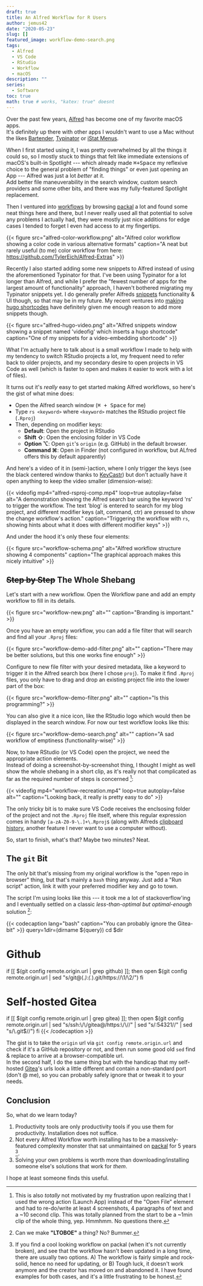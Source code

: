 ```yaml
---
draft: true
title: An Alfred Workflow for R Users
author: jemus42
date: "2020-05-23"
slug: []
featured_image: workflow-demo-search.png
tags: 
  - Alfred
  - VS Code
  - RStudio
  - Workflow
  - macOS
description: ""
series:
  - Software
toc: true
math: true # works, "katex: true" doesnt
---
```


Over the past few years, [Alfred] has become one of my favorite macOS apps.  
It's definitely up there with other apps I wouldn't want to use a Mac without the likes [Bartender], [Typinator] or [iStat Menus].  

When I first started using it, I was pretty overwhelmed by all the things it could so, so I mostly stuck to things that felt like immediate extensions of macOS's built-in Spotlight --- which already made <kbd>⌘+Space</kbd> my reflexive choice to the general problem of "finding things" or even just opening an App --- Alfred was just a lot *better* at it.  
Add better file maneuverability in the search window, custom search providers and some other bits, and there was my fully-featured Spotlight replacement.  

Then I ventured into [workflows] by browsing [packal] a lot and found some neat things here and there, but I never really used all that potential to solve any problems I actually had, they were mostly just nice additions for edge cases I tended to forget I even had access to at my fingertips.

{{< figure src="alfred-color-workflow.png" alt="Alfred color workflow showing a color code in various alternative formats" caption="A neat but rarely useful (to me) color workflow from here: https://github.com/TylerEich/Alfred-Extras" >}}

Recently I also started adding some new snippets to Alfred instead of using the aforementioned Typinator for that. I've been using Typinator for a lot longer than Alfred, and while I prefer the "fewest number of apps for the largest amount of functionality" approach, I haven't bothered migrating my Typinator snippets yet. I do generally prefer Alfreds [snippets] functionality & UI though, so that may be in my future. My recent ventures into [making hugo shortcodes](https://gohugo.io/templates/shortcode-templates/) have definitely given me enough reason to add more snippets though.

{{< figure src="alfred-hugo-video.png" alt="Alfred snippets window showing a snippet named 'videofig' which inserts a hugo shortcode" caption="One of my snippets for a video-embedding shortcode" >}}

What I'm actually here to talk about is a small workflow I made to help with my tendency to switch RStudio projects a lot, my frequent need to refer back to older projects, and my secondary desire to open projects in VS Code as well (which is faster to open and makes it easier to work with a lot of files).

It turns out it's *really* easy to get started making Alfred workflows, so here's the gist of what mine does:

- Open the Alfred search window (<kbd>⌘ + Space</kbd> for me)
- Type `rs <keyword>` where `<keyword>` matches the RStudio project file (`.Rproj`)
- Then, depending on modifier keys:
    - **Default**: Open the project in RStudio
    - **Shift ⇧**: Open the enclosing folder in VS Code
    - **Option ⌥**: Open `git`'s `origin` (e.g. GitHub) in the default browser.
    - **Command ⌘**: Open in Finder (not configured in workflow, but ALfred offers this by default apparently)

And here's a video of it in (semi-)action, where I only trigger the keys (see the black centered window thanks to [KeyCastr](https://github.com/keycastr/keycastr)) but don't actually have it open anything to keep the video smaller (dimension-wise):


{{< videofig mp4="alfred-rsproj-comp.mp4" loop=true autoplay=false alt="A demonstration showing the Alfred search bar using the keyword 'rs' to trigger the workflow. The text 'blog' is entered to search for my blog project, and different modifier keys (alt, command, ctr) are pressed to show the change workflow's action." caption="Triggering the workflow with `rs`, showing hints about what it does with different modifier keys" >}}

And under the hood it's only these four elements:

{{< figure src="workflow-schema.png" alt="Alfred workflow structure showing 4 components" caption="The graphical approach makes this nicely intuitive" >}}

## ~~Step by Step~~ The Whole Shebang

Let's start with a new workflow. Open the Workflow pane and add an empty workflow to fill in its details.

{{< figure src="workflow-new.png" alt="" caption="Branding is important." >}}

Once you have an empty workflow, you can add a file filter that will search and find all your `.Rproj` files:

{{< figure src="workflow-demo-add-filter.png" alt="" caption="There may be better solutions, but this one works fine enough" >}}

Configure to new file filter with your desired metadata, like a keyword to trigger it in the Alfred search box (here I chose `proj`). To make it find `.Rproj` files, you only have to drag and drop an existing project file into the lower part of the box:

{{< figure src="workflow-demo-filter.png" alt="" caption="Is this programming?" >}}

You can also give it a nice icon, like the RStudio logo which would then be displayed in the search window. For now our test workflow looks like this:

{{< figure src="workflow-demo-search.png" alt="" caption="A sad workflow of emptiness (functionality-wise)" >}}
  

Now, to have RStudio (or VS Code) open the project, we need the appropriate action elements.  
Instead of doing a screenshot-by-screenshot thing, I thought I might as well show the whole shebang in a short clip, as it's really not that complicated as far as the required number of steps is concerned [^derp]:

[^derp]: This is also *totally* not motivated by my frustration upon realizing that I used the wrong action (Launch App) instead of the "Open File" element and had to re-do/write at least 4 screenshots, 4 paragraphs of text and a ~10 second clip. This was totally planned from the start to be a ~1min clip of the whole thing, yep. Hmmhmm. No questions there.

{{< videofig mp4="workflow-recreation.mp4" loop=true autoplay=false alt="" caption="Looking back, it really is pretty easy to do" >}}

The only tricky bit is to make sure VS Code receives the enclsosing folder of the project and not the `.Rproj` file itself, where this regular expression comes in handy `[a-zA-Z0-9-\.]+\.Rproj$` (along with Alfreds [clipboard history], another feature I never want to use a computer without).

So, start to finish, what's that? Maybe two minutes? Neat.  

## The `git` Bit 

The only bit that's missing from my original workflow is the "open repo in browser" thing, but that's mainly a `bash` thing anyway. Just add a "Run script" action, link it with your preferred modifier key and go to town.

The script I'm using looks like this --- it took me a lot of stackoverflow'ing and I eventually settled on a classic *less-than-optimal but optimal-enough* solution [^lessopt]:

[^lessopt]: Can we make **"LTOBOE"** a thing? No? Bummer.

{{< codecaption lang="bash" caption="You can probably ignore the Gitea-bit" >}}
query=$1
dir=$(dirname ${query})
cd $dir

# Github
if [[ $(git config remote.origin.url | grep github) ]]; then 
  open $(git config remote.origin.url | sed "s/git@\(.*\):\(.*\).git/https:\/\/\1\/\2/")
fi

# Self-hosted Gitea
if [[ $(git config remote.origin.url | grep gitea) ]]; then 
  open $(git config remote.origin.url | sed "s/ssh:\/\/gitea@/https:\/\//" | sed "s/:54321//" | sed "s/\.git$//")
fi
{{< /codecaption >}}

The gist is to take the `origin` url via `git config remote.origin.url` and check if it's a GitHub repository or not, and then run some good old `sed` find & replace to arrive at a browser-compatible url.  
In the second half, I do the same thing but with the handicap that my self-hosted [Gitea]'s urls look a little different and contain a non-standard port (don't @ me), so you can probably safely ignore that or tweak it to your needs.

## Conclusion

So, what do we learn today?

1. Productivity tools are only productivity tools if you use them for productivity. Installation does not suffice.
2. Not every Alfred Workflow worth installing has to be a massively-featured complexity monster that sat unmaintained on [packal] for 5 years [^packalold].
3. Solving your own problems is worth more than downloading/installing someone else's solutions that work for *them*.

I hope at least someone finds this useful.

[^packalold]: If you find a cool looking workflow on packal (when it's not currently broken), and see that the workflow hasn't been updated in a long time, there are usually two options. A) The workflow is fairly simple and rock-solid, hence no need for updating, or B) Tough luck, it doesn't work anymore and the creator has moved on and abandoned it. I have found examples for both cases, and it's a little frustrating to be honest.

<!-- links -->
[Alfred]: https://www.alfredapp.com/
[workflows]: https://www.alfredapp.com/help/workflows/
[snippets]: https://www.alfredapp.com/help/features/snippets/
[clipboard history]: https://www.alfredapp.com/help/features/clipboard/
[packal]: http://www.packal.org/

[Typinator]: https://www.ergonis.com/products/typinator/
[iStat Menus]: https://bjango.com/mac/istatmenus/
[Bartender]: https://www.macbartender.com/
[Gitea]: https://gitea.io/
